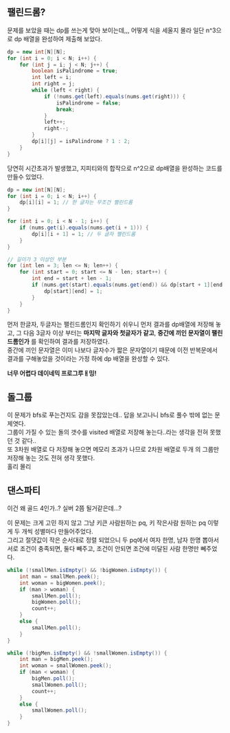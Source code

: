 ## 팰린드롬?

문제를 보았을 때는 dp를 쓰는게 맞아 보이는데,,, 어떻게 식을 세울지 몰라 일단 n^3으로 dp 배열을 완성하여 제출해 보았다.
```java
dp = new int[N][N];
for (int i = 0; i < N; i++) {
    for (int j = i; j < N; j++) {
        boolean isPalindrome = true;
        int left = i;
        int right = j;
        while (left < right) {
            if (!nums.get(left).equals(nums.get(right))) {
                isPalindrome = false;
                break;
            }
            left++;
            right--;
        }
        dp[i][j] = isPalindrome ? 1 : 2;
    }
}
```
당연히 시간초과가 발생했고, 지피티와의 합작으로 n^2으로 dp배열을 완성하는 코드를 만들수 있었다.
```java
dp = new int[N][N];
for (int i = 0; i < N; i++) {
    dp[i][i] = 1; // 한 글자는 무조건 팰린드롬
}

for (int i = 0; i < N - 1; i++) {
    if (nums.get(i).equals(nums.get(i + 1))) {
        dp[i][i + 1] = 1; // 두 글자 팰린드롬
    }
}

// 길이가 3 이상인 부분
for (int len = 3; len <= N; len++) {
    for (int start = 0; start <= N - len; start++) {
        int end = start + len - 1;
        if (nums.get(start).equals(nums.get(end)) && dp[start + 1][end - 1] == 1) {
            dp[start][end] = 1;
        }
    }
}
```
먼저 한글자, 두글자는 팰린드롬인지 확인하기 쉬우니 먼저 결과를 dp배열에 저장해 놓고, 그 다음 3글자 이상 부터는 **마지막 글자와 첫글자가 같고**, **중간에 끼인 문자열이 팰린드롬인가** 를 확인하여 결과를 저장하였다.\
중간에 끼인 문자열은 이미 나보다 글자수가 짧은 문자열이기 때문에 이전 반복문에서 결과를 구해놓았을 것이라는 가정 하에 dp 배열을 완성할 수 있다.

**너무 어렵다 데이네믹 프로그루ㅐ밍!**


## 돌그룹
이 문제가 bfs로 푸는건지도 감을 못잡았는데.. 답을 보고나니 bfs로 풀수 밖에 없는 문제엿다. \
그룹이 가질 수 있는 돌의 갯수를 visited 배열로 저장해 놓는다..라는 생각을 전혀 못했던 것 같다..\
또 3차원 배열로 다 저장해 놓으면 메모리 초과가 나므로 2차원 배열로 두개 의 그룹만 저장해 놓는 것도 전혀 생각 못했다. \
홀리 몰리


## 댄스파티
이건 왜 골드 4인가..? 실버 2쯤 될거같은데...?

이 문제는 크게 고민 하지 않고 그냥 키큰 사람원하는 pq, 키 작은사람 원하는 pq 이렇게 두 개씩 성별마다 만들어주었다.\
그리고 절댓값이 작은 순서대로 정렬 되었으니 두 pq에서 여자 한명, 남자 한명 뽑아서 서로 조건이 충족되면, 둘다 빼주고, 조건이 안되면 조건에 미달된 사람 한명만 뻬주었다.
```java
while (!smallMen.isEmpty() && !bigWomen.isEmpty()) {
    int man = smallMen.peek();
    int woman = bigWomen.peek();
    if (man > woman) {
        smallMen.poll();
        bigWomen.poll();
        count++;
    }
    else {
        smallMen.poll();
    }
}

while (!bigMen.isEmpty() && !smallWomen.isEmpty()) {
    int man = bigMen.peek();
    int woman = smallWomen.peek();
    if (man < woman) {
        bigMen.poll();
        smallWomen.poll();
        count++;
    }
    else {
        smallWomen.poll();
    }
}
```

